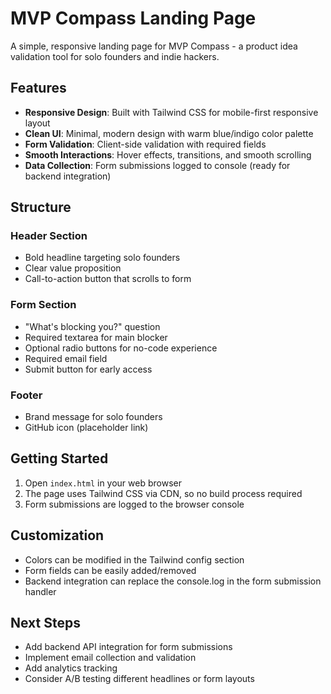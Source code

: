 # MVP Compass Landing Page

A simple, responsive landing page for MVP Compass - a product idea validation tool for solo founders and indie hackers.

## Features

- **Responsive Design**: Built with Tailwind CSS for mobile-first responsive layout
- **Clean UI**: Minimal, modern design with warm blue/indigo color palette
- **Form Validation**: Client-side validation with required fields
- **Smooth Interactions**: Hover effects, transitions, and smooth scrolling
- **Data Collection**: Form submissions logged to console (ready for backend integration)

## Structure

### Header Section
- Bold headline targeting solo founders
- Clear value proposition
- Call-to-action button that scrolls to form

### Form Section
- "What's blocking you?" question
- Required textarea for main blocker
- Optional radio buttons for no-code experience
- Required email field
- Submit button for early access

### Footer
- Brand message for solo founders
- GitHub icon (placeholder link)

## Getting Started

1. Open `index.html` in your web browser
2. The page uses Tailwind CSS via CDN, so no build process required
3. Form submissions are logged to the browser console

## Customization

- Colors can be modified in the Tailwind config section
- Form fields can be easily added/removed
- Backend integration can replace the console.log in the form submission handler

## Next Steps

- Add backend API integration for form submissions
- Implement email collection and validation
- Add analytics tracking
- Consider A/B testing different headlines or form layouts 
